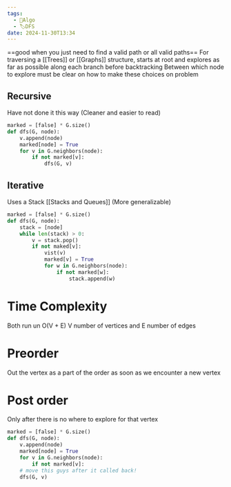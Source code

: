 ```yaml
---
tags:
  - 🌳Algo
  - 🏷️DFS
date: 2024-11-30T13:34
---
```

==good when you just need to find a valid path or all valid paths==
For traversing a [[Trees]] or [[Graphs]] structure, starts at root and explores as far as possible along each branch before backtracking
Between which node to explore must be clear on how to make these choices on problem

## Recursive 
Have not done it this way (Cleaner and easier to read)
``` python
marked = [false] * G.size()
def dfs(G, node):
	v.append(node)
	marked[node] = True
	for v in G.neighbors(node):
		if not marked[v]:
			dfs(G, v)
```

## Iterative 
Uses a Stack [[Stacks and Queues]] (More generalizable)
``` python
marked = [false] * G.size()
def dfs(G, node):
	stack = [node]
	while len(stack) > 0:
		v = stack.pop()
		if not maked[v]:
			vist(v)
			marked[v] = True
			for w in G.neighbors(node):
				if not marked[w]:
					stack.append(w)
```

# Time Complexity 
Both run un O(V + E)
V number of vertices and E number of edges 

# Preorder
Out the vertex as a part of the order as soon as we encounter a new vertex 

# Post order 
Only after there is no where to explore for that vertex 
``` python
marked = [false] * G.size()
def dfs(G, node):
	v.append(node)
	marked[node] = True
	for v in G.neighbors(node):
		if not marked[v]:
	# move this guys after it called back!
	dfs(G, v)
```
